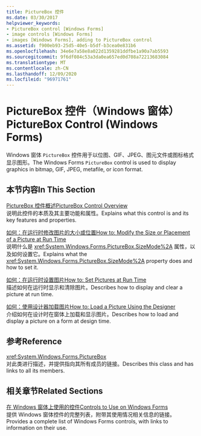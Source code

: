 ```yaml
---
title: PictureBox 控件
ms.date: 03/30/2017
helpviewer_keywords:
- PictureBox control [Windows Forms]
- image controls [Windows Forms]
- images [Windows Forms], adding to PictureBox control
ms.assetid: f900eb93-25d5-40e5-b5df-b3cea0e831b6
ms.openlocfilehash: 34e6e7a58e8a022d1359281ddfbe1a90a7ab5593
ms.sourcegitcommit: 9f6df084c53a3da0ea657ed0d708a72213683084
ms.translationtype: MT
ms.contentlocale: zh-CN
ms.lasthandoff: 12/09/2020
ms.locfileid: "96971761"
---
```

# <a name="picturebox-control-windows-forms"></a><span data-ttu-id="fa5a0-102">PictureBox 控件（Windows 窗体）</span><span class="sxs-lookup"><span data-stu-id="fa5a0-102">PictureBox Control (Windows Forms)</span></span>
<span data-ttu-id="fa5a0-103">Windows 窗体 `PictureBox` 控件用于以位图、GIF、JPEG、图元文件或图标格式显示图形。</span><span class="sxs-lookup"><span data-stu-id="fa5a0-103">The Windows Forms `PictureBox` control is used to display graphics in bitmap, GIF, JPEG, metafile, or icon format.</span></span>  
  
## <a name="in-this-section"></a><span data-ttu-id="fa5a0-104">本节内容</span><span class="sxs-lookup"><span data-stu-id="fa5a0-104">In This Section</span></span>  
 [<span data-ttu-id="fa5a0-105">PictureBox 控件概述</span><span class="sxs-lookup"><span data-stu-id="fa5a0-105">PictureBox Control Overview</span></span>](picturebox-control-overview-windows-forms.md)  
 <span data-ttu-id="fa5a0-106">说明此控件的本质及其主要功能和属性。</span><span class="sxs-lookup"><span data-stu-id="fa5a0-106">Explains what this control is and its key features and properties.</span></span>  
  
 [<span data-ttu-id="fa5a0-107">如何：在运行时修改图片的大小或位置</span><span class="sxs-lookup"><span data-stu-id="fa5a0-107">How to: Modify the Size or Placement of a Picture at Run Time</span></span>](how-to-modify-the-size-or-placement-of-a-picture-at-run-time-windows-forms.md)  
 <span data-ttu-id="fa5a0-108">说明什么是 <xref:System.Windows.Forms.PictureBox.SizeMode%2A> 属性，以及如何设置它。</span><span class="sxs-lookup"><span data-stu-id="fa5a0-108">Explains what the <xref:System.Windows.Forms.PictureBox.SizeMode%2A> property does and how to set it.</span></span>  
  
 [<span data-ttu-id="fa5a0-109">如何：在运行时设置图片</span><span class="sxs-lookup"><span data-stu-id="fa5a0-109">How to: Set Pictures at Run Time</span></span>](how-to-set-pictures-at-run-time-windows-forms.md)  
 <span data-ttu-id="fa5a0-110">描述如何在运行时显示和清除图片。</span><span class="sxs-lookup"><span data-stu-id="fa5a0-110">Describes how to display and clear a picture at run time.</span></span>  
  
 [<span data-ttu-id="fa5a0-111">如何：使用设计器加载图片</span><span class="sxs-lookup"><span data-stu-id="fa5a0-111">How to: Load a Picture Using the Designer</span></span>](how-to-load-a-picture-using-the-designer-windows-forms.md)  
 <span data-ttu-id="fa5a0-112">介绍如何在设计时在窗体上加载和显示图片。</span><span class="sxs-lookup"><span data-stu-id="fa5a0-112">Describes how to load and display a picture on a form at design time.</span></span>  
  
## <a name="reference"></a><span data-ttu-id="fa5a0-113">参考</span><span class="sxs-lookup"><span data-stu-id="fa5a0-113">Reference</span></span>  
 <xref:System.Windows.Forms.PictureBox>  
 <span data-ttu-id="fa5a0-114">对此类进行描述，并提供指向其所有成员的链接。</span><span class="sxs-lookup"><span data-stu-id="fa5a0-114">Describes this class and has links to all its members.</span></span>  
  
## <a name="related-sections"></a><span data-ttu-id="fa5a0-115">相关章节</span><span class="sxs-lookup"><span data-stu-id="fa5a0-115">Related Sections</span></span>  
 [<span data-ttu-id="fa5a0-116">在 Windows 窗体上使用的控件</span><span class="sxs-lookup"><span data-stu-id="fa5a0-116">Controls to Use on Windows Forms</span></span>](controls-to-use-on-windows-forms.md)  
 <span data-ttu-id="fa5a0-117">提供 Windows 窗体控件的完整列表，附带其使用情况相关信息的链接。</span><span class="sxs-lookup"><span data-stu-id="fa5a0-117">Provides a complete list of Windows Forms controls, with links to information on their use.</span></span>
